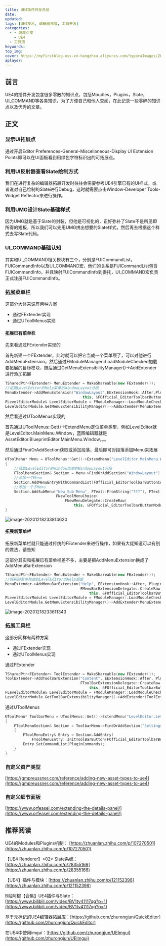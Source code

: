 ```yaml
---
title: UE4插件开发总结
date:
updated:
tags: [UE4技术, 编辑器拓展, 工具开发]
categories:
  - - 游戏引擎
    - UE4
  - 工具流
keywords:
top_img:
cover: https://myfirstblog.oss-cn-hangzhou.aliyuncs.com/typoraImages/20201218233814.png
aplayer:
---
```

<meta name="referrer" content="no-referrer" />

## 前言

UE4的插件开发包含很多零散的知识点，包括Moudles，Plugins，Slate，UI_COMMAND等各类知识，为了方便自己和他人查阅，在此记录一些零碎的知识点以及优秀的文章。

## 正文

### 显示UI拓展点

通过开启Editor Preferences-General-Miscellaneous-Display UI Extension Points即可以在UI面板看到用绿色字符标识出的可拓展点。

### 利用UI反射器查看Slate绘制方式

我们在进行复杂的编辑器拓展开发时往往会需要参考UE4引擎已有的UI样式，或者说对自己绘制的Slate进行Debug，这时就需要点击Window-Developer Tools-Widget Reflector来进行操作。

### 利用UMG设计Slate基础样式

因为UMG就是基于Slate的封装，但他是可视化的，正好弥补了Slate不是所见即所得的短板，所以我们可以先用UMG拼出想要的Slate样式，然后再去根据这个样式去写Slate代码。

### UI_COMMAND基础认知

其实和UI_COMMAND相关模块有三个，分别是FUICommandList，FUICommandInfo以及UI_COMMAND宏，他们的关系是FUICommandList包含FUICommandInfo，并且映射FUICommandInfo到委托，UI_COMMAND宏负责正式注册FUICommandInfo。

### 拓展菜单栏

这部分大体来说有两种方案

- 通过FExtender实现
- 通过UToolMenus实现

#### 拓展已有菜单栏

先来看通过FExtender实现的

首先新建一个FExtender，此时就可以把它当成一个菜单项了，可以对他进行AddMenuExtension，然后通过FModuleManager::LoadModuleChecked加载要拓展的目标模块，随后通过GetMenuExtensibilityManager()->AddExtender进行添加拓展

```c++
TSharedPtr<FExtender> MenuExtender = MakeShareable(new FExtender());
//拓展LevelEditor的Help菜单的WindowLayout分段
MenuExtender->AddMenuExtension("WindowLayout",EExtensionHook::After,PluginCommands,FNewMenuDelegate::CreateRaw(
                                   this, &FOfficial_EditorToolbarButtonModule::FillSubmenu));
FLevelEditorModule& LevelEditorModule = FModuleManager::LoadModuleChecked<FLevelEditorModule>("LevelEditor");
LevelEditorModule.GetMenuExtensibilityManager()->AddExtender(MenuExtender);
```

然后看通过UToolMenus实现的

首先通过UToolMenus::Get()->ExtendMenu定位菜单类型，例如LevelEditor就是LevelEditor.MainMenu.Window，蓝图编辑器就是AssetEditor.BlueprintEditor.MainMenu.Window。。。

然后通过FindOrAddSection获取或添加段落，最后即可对段落添加Menu来拓展

```c++
UToolMenu* Menu = UToolMenus::Get()->ExtendMenu("LevelEditor.MainMenu.Window");
{
    //获取LevelEditor的Window菜单的WindowLayout分段
    FToolMenuSection& Section = Menu->FindOrAddSection("WindowLayout");
    //添加一个Menu
    Section.AddMenuEntryWithCommandList(FOfficial_EditorToolbarButtonCommands::Get().PluginAction, PluginCommands);
    //添加一个子Menu
    Section.AddSubMenu("New Sub Menu", FText::FromString("???"), FText::FromString("???"),
                       FNewToolMenuChoice(
                           FNewMenuDelegate::CreateRaw(
                               this, &FOfficial_EditorToolbarButtonModule::FillSubmenu)));
}
```

![image-20201218233814620](https://myfirstblog.oss-cn-hangzhou.aliyuncs.com/typoraImages/20201218233814.png)

#### 拓展新菜单栏

拓展新菜单栏就只能通过传统的FExtender来进行操作，如果有大佬知道可以有别的做法，请告知

这部分其实和拓展已有菜单栏差不多，主要是把AddMenuExtension换成了AddMenuBarExtension

```c++
TSharedPtr<FExtender> MenuExtender = MakeShareable(new FExtender());
//将新的菜单栏放到LevelEditor的Help后面
MenuExtender->AddMenuBarExtension("Help", EExtensionHook::After, PluginCommands,
                                  FMenuBarExtensionDelegate::CreateRaw(
                                      this, &FOfficial_EditorToolbarButtonModule::AddPullDownMenu));
FLevelEditorModule& LevelEditorModule = FModuleManager::LoadModuleChecked<FLevelEditorModule>("LevelEditor");
LevelEditorModule.GetMenuExtensibilityManager()->AddExtender(MenuExtender);
```

![image-20201218233611343](https://myfirstblog.oss-cn-hangzhou.aliyuncs.com/typoraImages/20201218233617.png)

### 拓展工具栏

这部分同样有两种方案

- 通过FExtender实现
- 通过UToolMenus实现

通过FExtender

```c++
TSharedPtr<FExtender> ToolExtender = MakeShareable(new FExtender());
ToolExtender->AddToolBarExtension("Content", EExtensionHook::After, PluginCommands,
                                  FToolBarExtensionDelegate::CreateRaw(
                                      this, &FOfficial_EditorToolbarButtonModule::FillToolbar));
FLevelEditorModule& LevelEditorModule = FModuleManager::LoadModuleChecked<FLevelEditorModule>("LevelEditor");
LevelEditorModule.GetToolBarExtensibilityManager()->AddExtender(ToolExtender);
```

通过UToolMenus

```c++
UToolMenu* ToolbarMenu = UToolMenus::Get()->ExtendMenu("LevelEditor.LevelEditorToolBar");
{
    FToolMenuSection& Section = ToolbarMenu->FindOrAddSection("Settings");
    {
        FToolMenuEntry& Entry = Section.AddEntry(
            FToolMenuEntry::InitToolBarButton(FOfficial_EditorToolbarButtonCommands::Get().PluginAction));
        Entry.SetCommandList(PluginCommands);
    }
}
```

### 自定义资产类型

[https://gmpreussner.com/reference/adding-new-asset-types-to-ue4](https://gmpreussner.com/reference/adding-new-asset-types-to-ue4)

### 自定义细节面板

[https://www.orfeasel.com/extending-the-details-panel/](https://www.orfeasel.com/extending-the-details-panel/)

## 推荐阅读

UE4的Modules和Plugins机制： [https://zhuanlan.zhihu.com/p/107270501](https://zhuanlan.zhihu.com/p/107270501)

【UE4 Renderer】<02> Slate系统：[https://zhuanlan.zhihu.com/p/28355166](https://zhuanlan.zhihu.com/p/28355166)

【UE4】插件与模块：[https://zhuanlan.zhihu.com/p/121152396](https://zhuanlan.zhihu.com/p/121152396)

B站阿棍【合集】UE4插件与Slate：[https://www.bilibili.com/video/BV1tv41117qg?p=1](https://www.bilibili.com/video/BV1tv41117qg?p=1)

基于元标记的UE4编辑器拓展库：[https://github.com/zhurongjun/QuickEditor](https://github.com/zhurongjun/QuickEditor)

在UE4中使用imgui：[https://github.com/zhurongjun/UEImgui](https://github.com/zhurongjun/UEImgui)
